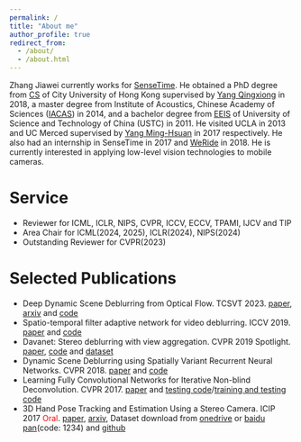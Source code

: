 ```yaml
---
permalink: /
title: "About me"
author_profile: true
redirect_from: 
  - /about/
  - /about.html
---
```


Zhang Jiawei currently works for [SenseTime](https://www.sensetime.com/en). He obtained a PhD degree from [CS](https://www.cs.cityu.edu.hk/) of City University of Hong Kong supervised by [Yang Qingxiong](https://scholar.google.com/citations?user=4WirkacAAAAJ&hl=zh-CN) in 2018, a master degree from Institute of Acoustics, Chinese Academy of Sciences ([IACAS](http://www.ioa.ac.cn/)) in 2014, and a bachelor degree from [EEIS](https://eeis.ustc.edu.cn/main.htm) of University of Science and Technology of China (USTC) in 2011. He visited UCLA in 2013 and UC Merced supervised by [Yang Ming-Hsuan](https://scholar.google.com/citations?user=p9-ohHsAAAAJ&hl=zh-CN) in 2017 respectively. He also had an internship in SenseTime in 2017 and [WeRide](https://www.weride.ai/) in 2018. He is currently interested in applying low-level vision technologies to mobile cameras.

Service
======
* Reviewer for ICML, ICLR, NIPS, CVPR, ICCV, ECCV, TPAMI, IJCV and TIP
* Area Chair for ICML(2024, 2025), ICLR(2024), NIPS(2024)
* Outstanding Reviewer for CVPR(2023)

Selected Publications
======
* Deep Dynamic Scene Deblurring from Optical Flow. TCSVT 2023. [paper](https://ieeexplore.ieee.org/document/9443198), [arxiv](https://arxiv.org/pdf/2301.07329)  and [code](https://github.com/zhjwustc/cvpr18_rnn_deblur_matcaffe)
* Spatio-temporal filter adaptive network for video deblurring. ICCV 2019. [paper](https://openaccess.thecvf.com/content_ICCV_2019/papers/Zhou_Spatio-Temporal_Filter_Adaptive_Network_for_Video_Deblurring_ICCV_2019_paper.pdf) and [code](https://shangchenzhou.com/projects/stfan/)
* Davanet: Stereo deblurring with view aggregation. CVPR 2019 Spotlight. [paper](https://openaccess.thecvf.com/content_CVPR_2019/papers/Zhou_DAVANet_Stereo_Deblurring_With_View_Aggregation_CVPR_2019_paper.pdf), [code](https://github.com/sczhou/DAVANet) and [dataset](https://shangchenzhou.com/projects/stereoblur/)
* Dynamic Scene Deblurring using Spatially Variant Recurrent Neural Networks. CVPR 2018. [paper](https://openaccess.thecvf.com/content_cvpr_2018/papers/Zhang_Dynamic_Scene_Deblurring_CVPR_2018_paper.pdf) and [code](https://github.com/zhjwustc/cvpr18_rnn_deblur_matcaffe)
* Learning Fully Convolutional Networks for Iterative Non-blind Deconvolution. CVPR 2017. [paper](https://openaccess.thecvf.com/content_cvpr_2017/papers/Zhang_Learning_Fully_Convolutional_CVPR_2017_paper.pdf) and [testing code](https://github.com/zhjwustc/cvpr17_iter_deblur_testing_matconvnet)/[training and testing code](https://github.com/zhjwustc/cvpr17_iter_deblur_matcaffe)
* 3D Hand Pose Tracking and Estimation Using a Stereo Camera. ICIP 2017 <font color=#FF000 >Oral</font>.  [paper](https://ieeexplore.ieee.org/document/8296428), [arxiv](https://arxiv.org/pdf/1610.07214), Dataset download from [onedrive](https://portland-my.sharepoint.com/personal/jiawzhang8-c_my_cityu_edu_hk/_layouts/15/onedrive.aspx?id=%2Fpersonal%2Fjiawzhang8%2Dc%5Fmy%5Fcityu%5Fedu%5Fhk%2FDocuments%2Fstereo%20hand%20pose%20dataset&ga=1)  or [baidu pan](https://pan.baidu.com/s/1Aq27-Ntyz_fqyiT-T9af0w?pwd=1234)(code: 1234) and [github](https://github.com/zhjwustc/icip17_stereo_hand_pose_dataset)



